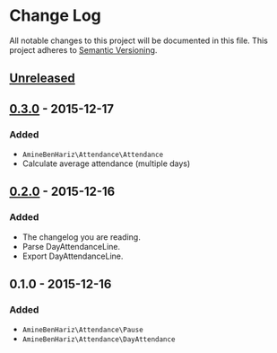 # Change Log
All notable changes to this project will be documented in this file.
This project adheres to [Semantic Versioning](http://semver.org/).

## [Unreleased]

## [0.3.0] - 2015-12-17
### Added
- `AmineBenHariz\Attendance\Attendance`
- Calculate average attendance (multiple days)

## [0.2.0] - 2015-12-16
### Added
- The changelog you are reading.
- Parse DayAttendanceLine.
- Export DayAttendanceLine.

## 0.1.0 - 2015-12-16
### Added
- `AmineBenHariz\Attendance\Pause`
- `AmineBenHariz\Attendance\DayAttendance`

[Unreleased]: https://github.com/aminebenhariz/Attendance/compare/0.3.0...HEAD
[0.3.0]: https://github.com/aminebenhariz/Attendance/compare/0.2.0...0.3.0
[0.2.0]: https://github.com/aminebenhariz/Attendance/compare/0.1.0...0.2.0
